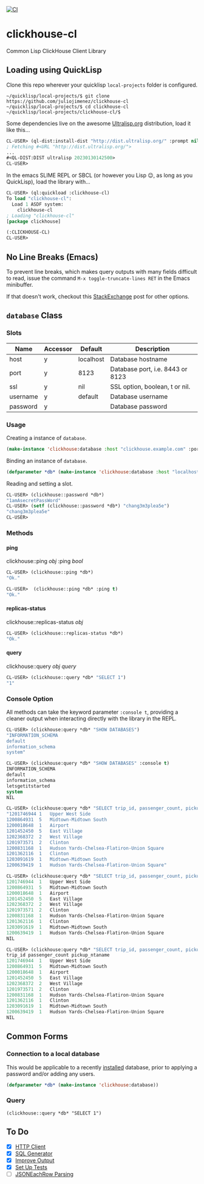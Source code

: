 [![CI](https://github.com/juliojimenez/clickhouse-cl/actions/workflows/ci.yml/badge.svg)](https://github.com/juliojimenez/clickhouse-cl/actions/workflows/ci.yml)

# clickhouse-cl

Common Lisp ClickHouse Client Library

## Loading using QuickLisp

Clone this repo wherever your quicklisp `local-projects` folder is configured.

```
~/quicklisp/local-projects/$ git clone https://github.com/juliojimenez/clickhouse-cl
~/quicklisp/local-projects/$ cd clickhouse-cl
~/quicklisp/local-projects/clickhouse-cl/$
```
Some dependencies live on the awesome [Ultralisp.org](https://ultralisp.org/) distribution, load it like this...

```lisp
CL-USER> (ql-dist:install-dist "http://dist.ultralisp.org/" :prompt nil)
; Fetching #<URL "http://dist.ultralisp.org/">
...
#<QL-DIST:DIST ultralisp 20230130142500>
CL-USER> 
```

In the emacs SLIME REPL or SBCL (or however you Lisp :wink:, as long as you QuickLisp), load the library with...

```lisp
CL-USER> (ql:quickload :clickhouse-cl)
To load "clickhouse-cl":
  Load 1 ASDF system:
    clickhouse-cl
; Loading "clickhouse-cl"
[package clickhouse]

(:CLICKHOUSE-CL)
CL-USER>
```

## No Line Breaks (Emacs)

To prevent line breaks, which makes query outputs with many fields difficult to read, issue the command `M-x toggle-truncate-lines RET` in the Emacs minibuffer.

If that doesn't work, checkout this [StackExchange](https://superuser.com/questions/592154/how-can-i-turn-off-emacss-auto-line-wrapping-for-the-current-session) post for other options.

## `database` Class

### Slots

| Name | Accessor | Default | Description |
| ---- | -------- | ------- | ----------- |
| host | y | localhost | Database hostname |
| port | y | 8123 | Database port, i.e. 8443 or 8123 |
| ssl | y | nil | SSL option, boolean, t or nil. |
| username | y | default | Database username |
| password | y | | Database password |

### Usage

Creating a instance of `database`.

```lisp
(make-instance 'clickhouse:database :host "clickhouse.example.com" :port "8123" :username "example" :password "1amAsecretPassWord")
```

Binding an instance of `database`.

```lisp
(defparameter *db* (make-instance 'clickhouse:database :host "localhost" :port "8123" :ssl nil :username "default" :password "1amAsecretPassWord"))
```

Reading and setting a slot.

```lisp
CL-USER> (clickhouse::password *db*)
"1amAsecretPassWord"
CL-USER> (setf (clickhouse::password *db*) "chang3m3plea5e")
"chang3m3plea5e"
CL-USER>
```
### Methods

#### ping

clickhouse::ping *obj* :ping *bool*

```lisp
CL-USER> (clickhouse::ping *db*)
"Ok."
```

```lisp
CL-USER>  (clickhouse::ping *db* :ping t)
"Ok."
```

#### replicas-status

clickhouse::replicas-status *obj*

```lisp
CL-USER> (clickhouse::replicas-status *db*)
"Ok."
```

#### query

clickhouse::query *obj* *query*

```lisp
CL-USER> (clickhouse::query *db* "SELECT 1")
"1"
```

### Console Option

All methods can take the keyword parameter `:console t`, providing a cleaner output when interacting directly with the library in the REPL.

```lisp
CL-USER> (clickhouse:query *db* "SHOW DATABASES")
"INFORMATION_SCHEMA
default
information_schema
system"
```

```lisp
CL-USER> (clickhouse:query *db* "SHOW DATABASES" :console t)
INFORMATION_SCHEMA
default
information_schema
letsgetitstarted
system
NIL
```

```lisp
CL-USER> (clickhouse:query *db* "SELECT trip_id, passenger_count, pickup_ntaname FROM trips LIMIT 10")
"1201746944	1	Upper West Side
1200864931	5	Midtown-Midtown South
1200018648	1	Airport
1201452450	5	East Village
1202368372	2	West Village
1201973571	2	Clinton
1200831168	1	Hudson Yards-Chelsea-Flatiron-Union Square
1201362116	1	Clinton
1203091619	1	Midtown-Midtown South
1200639419	1	Hudson Yards-Chelsea-Flatiron-Union Square"
```

```lisp
CL-USER> (clickhouse:query *db* "SELECT trip_id, passenger_count, pickup_ntaname FROM trips LIMIT 10" :console t)
1201746944	1	Upper West Side
1200864931	5	Midtown-Midtown South
1200018648	1	Airport
1201452450	5	East Village
1202368372	2	West Village
1201973571	2	Clinton
1200831168	1	Hudson Yards-Chelsea-Flatiron-Union Square
1201362116	1	Clinton
1203091619	1	Midtown-Midtown South
1200639419	1	Hudson Yards-Chelsea-Flatiron-Union Square
NIL
```

```lisp
CL-USER> (clickhouse:query *db* "SELECT trip_id, passenger_count, pickup_ntaname FROM trips LIMIT 10 FORMAT TabSeparatedWithName" :console t)
trip_id	passenger_count	pickup_ntaname
1201746944	1	Upper West Side
1200864931	5	Midtown-Midtown South
1200018648	1	Airport
1201452450	5	East Village
1202368372	2	West Village
1201973571	2	Clinton
1200831168	1	Hudson Yards-Chelsea-Flatiron-Union Square
1201362116	1	Clinton
1203091619	1	Midtown-Midtown South
1200639419	1	Hudson Yards-Chelsea-Flatiron-Union Square
NIL
```

## Common Forms

### Connection to a local database

This would be applicable to a recently [installed](https://clickhouse.com/docs/en/getting-started/quick-start/) database, prior to applying a password and/or adding any users.

```lisp
(defparameter *db* (make-instance 'clickhouse:database))
```

### Query

```
(clickhouse::query *db* "SELECT 1")
```

## To Do

- [x] [HTTP Client](https://github.com/juliojimenez/clickhouse-cl/issues/9)
- [x] [SQL Generator](https://github.com/juliojimenez/clickhouse-cl/issues/10)
- [x] [Improve Output](https://github.com/juliojimenez/clickhouse-cl/issues/12)
- [x] [Set Up Tests](https://github.com/juliojimenez/clickhouse-cl/issues/17)
- [ ] [JSONEachRow Parsing](https://github.com/juliojimenez/clickhouse-cl/issues/18)